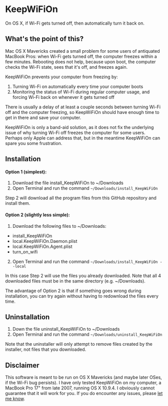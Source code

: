 KeepWiFiOn
==========

On OS X, if Wi-Fi gets turned off, then automatically turn it back on.

## What's the point of this?
Mac OS X Mavericks created a small problem for some users of antiquated MacBook Pros: when Wi-Fi gets turned off, the computer freezes within a few minutes.  Rebooting does not help, because upon boot, the computer checks the Wi-Fi state, sees that it's off, and freezes again.

KeepWiFiOn prevents your computer from freezing by:

1. Turning Wi-Fi on automatically every time your computer boots
2. Monitoring the status of Wi-Fi during regular computer usage, and forcing Wi-Fi back on whenever it gets turned off

There is usually a delay of at least a couple seconds between turning Wi-Fi off and the computer freezing, so KeepWiFiOn should have enough time to get in there and save your computer.

KeepWiFiOn is only a band-aid solution, as it does not fix the underlying issue of why turning Wi-Fi off freezes the computer for some users.  Perhaps only Apple can address that, but in the meantime KeepWiFiOn can spare you some frustration.

## Installation

#### Option 1 (simplest):

1. Download the file install_KeepWiFiOn to ~/Downloads
2. Open Terminal and run the command `~/Downloads/install_KeepWiFiOn`

Step 2 will download all the program files from this GitHub repository and install them.

#### Option 2 (slightly less simple):

1. Download the following files to ~/Downloads:
  * install_KeepWiFiOn
  * local.KeepWiFiOn.Daemon.plist
  * local.KeepWiFiOn.Agent.plist
  * turn_on_wifi
2. Open Terminal and run the command `~/Downloads/install_KeepWiFiOn --local`

In this case Step 2 will use the files you already downloaded.  Note that all 4 downloaded files must be in the same directory (e.g. ~/Downloads).

The advantage of Option 2 is that if something goes wrong during installation, you can try again without having to redownload the files every time.

## Uninstallation

1. Down the file uninstall_KeepWiFiOn to ~/Downloads
2. Open Terminal and run the command `~/Downloads/uninstall_KeepWiFiOn`

Note that the uninstaller will only attempt to remove files created by the installer, not files that you downloaded.

## Disclaimer

This software is meant to be run on OS X Mavericks (and maybe later OSes, if the Wi-Fi bug persists).  I have only tested KeepWiFiOn on my computer, a MacBook Pro 17" from late 2007, running OS X 10.9.4.  I obviously cannot guarantee that it will work for you.  If you do encounter any issues, please [let me know][issue].

[issue]: https://github.com/dmuenz/KeepWiFiOn/issues/new
